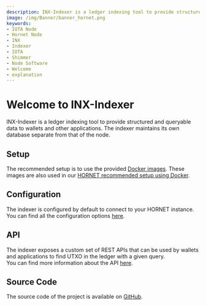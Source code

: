 ```yaml
---
description: INX-Indexer is a ledger indexing tool to provide structured and queryable data to wallets and other applications.
image: /img/Banner/banner_hornet.png
keywords:
- IOTA Node
- Hornet Node
- INX
- Indexer
- IOTA
- Shimmer
- Node Software
- Welcome
- explanation
---
```


# Welcome to INX-Indexer

INX-Indexer is a ledger indexing tool to provide structured and queryable data to wallets and other applications. 
The indexer maintains its own database separate from that of the node.

## Setup

The recommended setup is to use the provided [Docker images](https://hub.docker.com/r/iotaledger/inx-indexer).
These images are also used in our [HORNET recommended setup using Docker](http://wiki.iota.org/hornet/develop/how_tos/using_docker).

## Configuration

The indexer is configured by default to connect to your HORNET instance.<br />
You can find all the configuration options [here](configuration.md).

## API

The indexer exposes a custom set of REST APIs that can be used by wallets and applications to find UTXO in the ledger with a given query.<br />
You can find more information about the API [here](api_reference.md).

## Source Code

The source code of the project is available on [GitHub](https://github.com/iotaledger/inx-indexer).